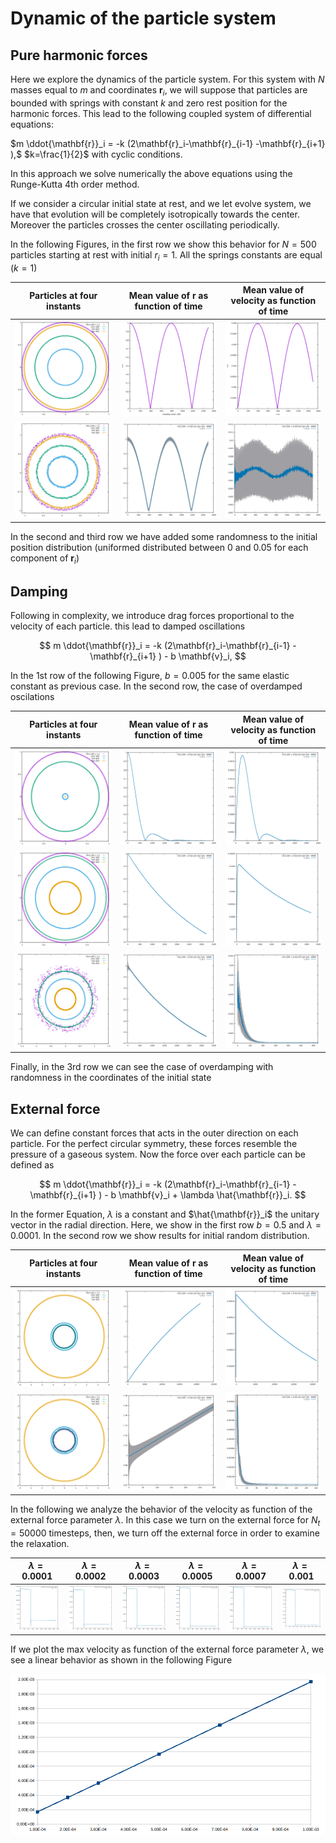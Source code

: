 # Dynamic of the particle system

## Pure harmonic forces
Here we explore the dynamics of the particle system. For this system with $N$ masses equal to ${m}$ and coordinates ${\mathbf{r}_i}$, we will suppose that particles are bounded with springs with constant $k$ and zero rest position for the harmonic forces. This lead to the following coupled system of differential equations:

$m \ddot{\mathbf{r}}_i = -k (2\mathbf{r}_i-\mathbf{r}_{i-1} -\mathbf{r}_{i+1} ),$
$k=\frac{1}{2}$
with cyclic conditions.

In this approach we solve numerically the above equations using the Runge-Kutta 4th order method.


If we consider a circular initial state at rest, and we let evolve system, we have that evolution will be completely isotropically towards the center. Moreover the particles crosses the center oscillating periodically.

In the following Figures, in the first row we show this behavior for $N=500$ particles starting at rest with initial $r_i = 1$. All the springs constants are equal ($k = 1$)

Particles at four instants  |  Mean value of r as function of time | Mean value of velocity as function of time
:-------------------------:|:-------------------------:|:------:|
![](image.png)  |  ![](image-1.png) | ![](image-2.png)
![](image-3.png)|![](image-4.png) |![](image-5.png)

In the second and third row we have added some randomness to the initial position distribution (uniformed distributed between 0 and 0.05 for each component of $\mathbf{r}_i$)

## Damping

Following in complexity, we introduce drag forces proportional to the velocity of each particle. this lead to damped oscillations

$$
m \ddot{\mathbf{r}}_i = -k (2\mathbf{r}_i-\mathbf{r}_{i-1} -\mathbf{r}_{i+1} ) - b \mathbf{v}_i,
$$

In the 1st row of the following Figure, $b = 0.005$ for the same elastic constant as previous case. In the second row, the case of overdamped oscilations

Particles at four instants  |  Mean value of r as function of time | Mean value of velocity as function of time
:-------------------------:|:-------------------------:|:------:|
![](image-6.png)  |  ![](image-7.png)  | ![](image-8.png)
![](image-9.png)  |  ![](image-10.png) | ![](image-11.png)
![](image-12.png) |  ![](image-13.png) | ![](image-14.png)

Finally, in the 3rd row we can see the case of overdamping with randomness in the coordinates of the initial state


## External force

We can define constant forces that acts in the outer direction on each particle. For the perfect circular symmetry, these forces resemble the pressure of a gaseous system. Now the force over each particle can be defined as


$$
m \ddot{\mathbf{r}}_i = -k (2\mathbf{r}_i-\mathbf{r}_{i-1} -\mathbf{r}_{i+1} ) - b \mathbf{v}_i + \lambda \hat{\mathbf{r}}_i.
$$

In the former Equation, $\lambda$ is a constant and $\hat{\mathbf{r}}_i$ the unitary vector in the radial direction. Here, we show in the first row $b=0.5$ and $\lambda = 0.0001$. In the second row we show results for initial random distribution.

Particles at four instants  |  Mean value of r as function of time | Mean value of velocity as function of time
:------------------:|:------------:|:------:|
![](image-15.png)   | ![](image-16.png) | ![](image-17.png)
![](image-20.png)   | ![](image-19.png) |![](image-18.png)

In the following we analyze the behavior of the velocity as function of the external force parameter $\lambda$. In this case we turn on the external force for $N_t = 50000$ timesteps, then, we turn off the external force in order to examine the relaxation. 

 

| $\lambda = 0.0001$| $\lambda = 0.0002$ | $\lambda = 0.0003$ | $\lambda = 0.0005$ | $\lambda = 0.0007$ | $\lambda = 0.001$ |
|:---------:|:---------:|:------:|:------:|:------:|:------:|
![0.0001](image-21.png) |![0.0002](image-22.png) | ![0.0003](image-23.png) | ![0.0005](image-24.png) | ![0.0007](image-25.png)| ![0.0010](image-26.png)

If we plot the max velocity as function of the external force parameter $\lambda$, we see a linear behavior as shown in the following Figure

![](image-27.png)


